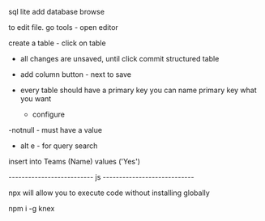 sql lite
add database
browse 

to edit file.  go tools - open editor

create a table - click on table
- all changes are unsaved, until click commit structured table

- add column button - next to save 

- every table should have a primary key
 you can name primary key what you want
    - configure

-notnull - must have a value

- alt e - for query search

insert into Teams (Name) values ('Yes')

-------------------------- js ----------------------------

npx will allow you to execute code without installing globally

npm i -g knex